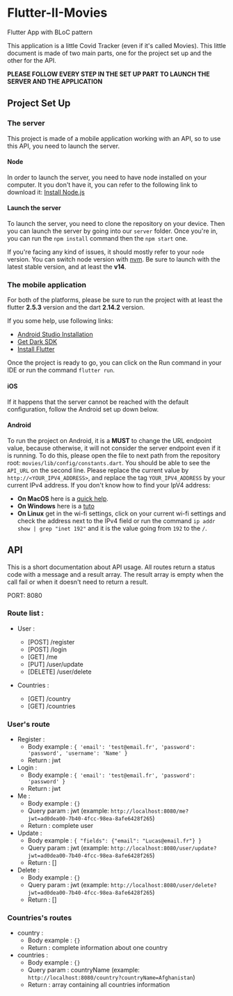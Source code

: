 # Flutter-II-Movies
Flutter App with BLoC pattern

This application is a little Covid Tracker (even if it's called Movies).
This little document is made of two main parts, one for the project set up and the other for the API.

**PLEASE FOLLOW EVERY STEP IN THE SET UP PART TO LAUNCH THE SERVER AND THE APPLICATION**

## Project Set Up

### The server
This project is made of a mobile application working with an API, so to use this API, you need to launch the server.

#### Node
In order to launch the server, you need to have node installed on your computer.
It you don't have it, you can refer to the following link to download it: [Install Node.js](https://nodejs.org/en/download/) 

#### Launch the server
To launch the server, you need to clone the repository on your device.
Then you can launch the server by going into our `server` folder.
Once you're in, you can run the ```npm install``` command then the ```npm start``` one.

If you're facing any kind of issues, it should mostly refer to your `node` version.
You can switch node version with [nvm](https://github.com/nvm-sh/nvm#installing-and-updating).
Be sure to launch with the latest stable version, and at least the **v14**.

### The mobile application
For both of the platforms, please be sure to run the project with at least the flutter **2.5.3** version and the dart **2.14.2** version.

If you some help, use following links:
- [Android Studio Installation](https://developer.android.com/studio/install)
- [Get Dark SDK](https://dart.dev/get-dart)
- [Install Flutter](https://flutter.dev/docs/get-started/install)

Once the project is ready to go, you can click on the Run command in your IDE or run the command `flutter run`.

#### iOS
If it happens that the server cannot be reached with the default configuration, follow the Android set up down below.

#### Android
To run the project on Android, it is a **MUST** to change the URL endpoint value, because otherwise, it will not consider the server endpoint even if it is running.
To do this, please open the file to next path from the repository root: `movies/lib/config/constants.dart`.
You should be able to see the `API_URL` on the second line. Please replace the current value by `http://<YOUR_IPV4_ADDRESS>`, and replace the tag `YOUR_IPV4_ADDRESS` by your current IPv4 address.
If you don't know how to find your IpV4 address:
- **On MacOS** here is a [quick help](https://www.hellotech.com/guide/for/how-to-find-ip-address-on-mac).
- **On Windows** here is a [tuto](https://support.microsoft.com/en-us/windows/find-your-ip-address-in-windows-f21a9bbc-c582-55cd-35e0-73431160a1b9)
- **On Linux** get in the wi-fi settings, click on your current wi-fi settings and check the address next to the IPv4 field or run the command ```ip addr show | grep "inet 192"``` and it is the value going from `192` to the `/`.

## API

This is a short documentation about API usage.
All routes return a status code with a message and a result array.
The result array is empty when the call fail or when it doesn't need to return a result.

PORT: 8080

### Route list : 
- User :
  - [POST] /register
  - [POST] /login
  - [GET] /me
  - [PUT] /user/update
  - [DELETE] /user/delete
  
- Countries : 
    - [GET] /country
    - [GET] /countries

### User's route

- Register : 
  - Body example : ```{ 'email': 'test@email.fr', 'password': 'password', 'username': 'Name' }```
  - Return : jwt
- Login : 
  - Body example : ```{ 'email': 'test@email.fr', 'password': 'password' }```
  - Return : jwt
- Me :
  - Body example : ```{}```
  - Query param : jwt (example: ```http://localhost:8080/me?jwt=ad0dea00-7b40-4fcc-98ea-8afe6428f265```)
  - Return : complete user
- Update :
  - Body example : ```{ "fields": {"email": "Lucas@email.fr"} }```
  - Query param : jwt (example: ```http://localhost:8080/user/update?jwt=ad0dea00-7b40-4fcc-98ea-8afe6428f265```)
  - Return : []
- Delete :
  - Body example : ```{}```
  - Query param : jwt (example: ```http://localhost:8080/user/delete?jwt=ad0dea00-7b40-4fcc-98ea-8afe6428f265```)
  - Return : []
  
### Countries's routes
- country :
  - Body example : ```{}```
  - Return : complete information about one country
- countries :
    - Body example : ```{}```
    - Query param : countryName (example: ```http://localhost:8080/country?countryName=Afghanistan```)
    - Return : array containing all countries information

